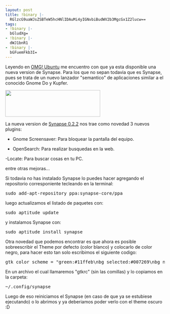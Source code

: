 ```yaml
---
layout: post
title: !binary |-
  RGlzcG9uaWJsZSBTeW5hcHNlIDAuMi4yIGNvbiBudWV2b3MgcGx1Z2lucw==
tags:
- !binary |-
  bGludXg=
- !binary |-
  dWJ1bnR1
- !binary |-
  bGFuemFkb3I=
---
```

Leyendo en <a href="http://www.omgubuntu.co.uk/2010/12/synapse-update-brings-new-plugins-better-results/">OMG! Ubuntu</a> me encuentro con que ya esta disponible una nueva version de Synapse. Para los que no sepan todavia que es Synapse, pues se trata de un nuevo lanzador "semantico" de aplicaciones similar a el conocido Gnome Do y Kupfer.

<a href="http://blog.jam.net.ve/imagenes/uploads/2010/12/Menú_013.jpeg"><img class="aligncenter size-medium wp-image-532" title="Menú_013" src="http://blog.jam.net.ve/imagenes/uploads/2010/12/Menú_013-300x84.jpg" alt="" width="300" height="84" /></a>

La nueva version de <a href="http://synapse.zeitgeist-project.com/wiki/index.php?title=Main_Page">Synapse 0.2.2</a> nos trae como novedad 3 nuevos plugins:

- Gnome Screensaver: Para bloquear la pantalla del equipo.

- OpenSearch: Para realizar busquedas en la web.

-Locate: Para buscar cosas en tu PC.

entre otras mejoras...

Si todavia no has instalado Synapse lo puedes hacer agregando el repositorio corresponiente tecleando en la terminal:
<pre lang="bash" line="1" escaped="true">sudo add-apt-repository ppa:synapse-core/ppa</pre>
luego actualizamos el listado de paquetes con:
<pre lang="bash" line="1" escaped="true">sudo aptitude update</pre>
y instalamos Synapse con:
<pre lang="bash" line="1" escaped="true">sudo aptitude install synapse</pre>
Otra novedad que podemos encontrar es que ahora es posible sobreescribir el Theme por defecto (color blanco) y colocarlo de color negro, para hacer esto tan solo escribimos el siguiente codigo:
<pre lang="text" line="1" escaped="true">gtk_color_scheme = "green:#11ffeb\nbg_selected:#007269\nbg_normal:#232323\nfg_normal:#f5f5f5\nfg_selected:#ffffff\n" style "throbber" { fg[NORMAL] = @green bg[NORMAL] = shade (1.5 ,@bg_normal) } style "synapse" { bg[NORMAL] = @bg_normal bg[SELECTED] = @bg_selected base[SELECTED] =@bg_selected fg[NORMAL] = @fg_normal fg[SELECTED] = @fg_normal base[NORMAL] = lighter (lighter (@bg_normal)) base[SELECTED] = @bg_selected text[NORMAL] = @fg_normal text[SELECTED] = @fg_normal engine "murrine" { contrast = 0.6 arrowstyle = 2 reliefstyle = 3 highlight_shade = 1.0 glazestyle = 0 gradient_shades = {1.2, 1.0, 1.0, 0.8} roundness = 4 lightborder_shade = 1.26 lightborderstyle = 1 separatorstyle = 1 } } widget_class "*SynapseWindow*" style "synapse" #widget_class "*SynapseGuiListView*" style : highest "listview" widget_class "*SynapseGuiMenuThrobber*" style : highest "throbber"</pre>
En un archivo el cual llamaremos "gtkrc" (sin las comillas) y lo copiamos en la carpeta:
<pre lang="text" line="1" escaped="true">~/.config/synapse</pre>
Luego de eso reiniciamos el Synapse (en caso de que ya se estubiese ejecutando) o lo abrimos y ya deberiamos poder verlo con el theme oscuro :D
